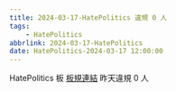 ```yaml
---
title: 2024-03-17-HatePolitics 違規 0 人
tags:
    - HatePolitics
abbrlink: 2024-03-17-HatePolitics
date: HatePolitics-2024-03-17 12:00:00
---
```

HatePolitics 板 [板規連結](https://www.ptt.cc/bbs/HatePolitics/M.1617115262.A.D60.html)
昨天違規 0 人
